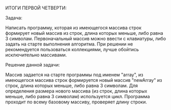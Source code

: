 ИТОГИ ПЕРВОЙ ЧЕТВЕРТИ:

Задача:

Написать программу, которая из имеющегося массива строк формирует новый массив из строк, длина которых меньше, либо равна 3 символам. Первоначальный массив можно ввести с клавиатуры, либо задать на старте выполнения алгоритма. При решении не рекомендуется пользоваться коллекциями, лучше обойтись исключительно массивами.

Решение данной задачи:

Массив задается на старте программы под именем "array", из имеющегося массива строк формируется новый массив "newArray" из строк, длина которых меньше, либо равна 3 символам.
Для определения размера нового массива (из строк, длина которых меньше, либо равна 3 символам) используется цикл. Программа проходит по всему базовому массиву, проверяет длину строки.  
